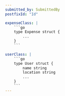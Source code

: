 ```yaml
---
submitted_by: SubmittedBy
postfixId: "Id"

expenseClass: |
    ```go
    type Expense struct {
        ...
    }
    ```

userClass: |
    ```go
    type User struct {
        name string
        location string
        ...
    }
    ```
---
```

